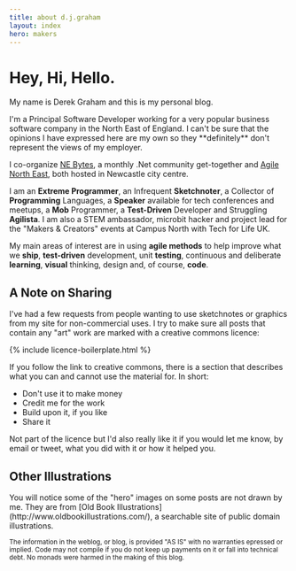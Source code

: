 ```yaml
---
title: about d.j.graham
layout: index
hero: makers
---
```


<h1 class="is-size-1">Hey, Hi, Hello.</h1>

<p class="has-vertical-spacing">My name is Derek Graham and this is my personal blog.</p>

<p class="has-vertical-spacing">I'm a Principal Software Developer working for a very popular business
software company in the North East of England. I can't be sure that the opinions 
I have expressed here are my own so they **definitely** don't represent the views 
of my employer.</p>

<p class="has-vertical-spacing">I co-organize <a href="https://ti.to/ne-bytes" target="_blank">NE Bytes</a>, a monthly .Net community get-together and 
<a href="http://meetup.com/Agile-North-East/" target="_blank">Agile North East</a>, both hosted in Newcastle city centre.</p>

<p class="has-vertical-spacing">I am an <strong>Extreme Programmer</strong>, an Infrequent <strong>Sketchnoter</strong>, a Collector 
of <strong>Programming</strong> Languages, a <strong>Speaker</strong> available for tech conferences and meetups, 
a <strong>Mob</strong> Programmer, a <strong>Test-Driven</strong> 
Developer and Struggling <strong>Agilista</strong>. I am also a STEM ambassador, microbit hacker and project lead 
for the "Makers &amp; Creators" events at Campus North with Tech for Life UK.</p>

<p class="has-vertical-spacing">My main areas of interest are in using <strong>agile methods</strong> to help improve what
we <strong>ship</strong>, <strong>test-driven</strong> development, unit <strong>testing</strong>, continuous and
deliberate <strong>learning</strong>, <strong>visual</strong> thinking, design and, of course, <strong>code</strong>.</p>


<h2 class="is-size-3">A Note on Sharing</h2>

<p class="has-vertical-spacing">I've had a few requests from people wanting to use sketchnotes or graphics from my
site for non-commercial uses. I try to make sure all posts that contain any "art"
work are marked with a creative commons licence:</p>

{% include licence-boilerplate.html %}

<p class="has-vertical-spacing">If you follow the link to creative commons, there is a section that describes what
you can and cannot use the material for. In short:</p>

<ul>
<li>Don't use it to make money</li>
<li>Credit me for the work</li>
<li>Build upon it, if you like</li>
<li>Share it</li>
</ul>

<p class="has-vertical-spacing">Not part of the licence but I'd also really like it if you would let me know,
by email or tweet, what you did with it or how it helped you.</p>

<h2 class="is-size-3">Other Illustrations</h2>

<p class="has-vertical-spacing">You will notice some of the "hero" images on some posts are not drawn by me. They
are from [Old Book Illustrations](http://www.oldbookillustrations.com/), a searchable
site of public domain illustrations.</p>

<p class="has-vertical-spacing"><small>The information in the weblog, or blog, is provided "AS IS" with no warranties
epressed or implied. Code may not compile if you do not keep up payments on it or
fall into technical debt. No monads were harmed in the making of this blog.</small></p>
